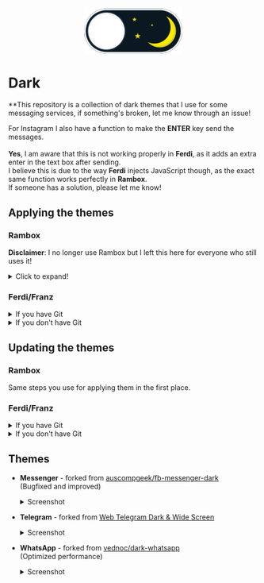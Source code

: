 <p align="center" style="text-align: center;">
  </br>
  <img src="https://raw.githubusercontent.com/obvionaoe/dark-resources/master/images/icon.png" width="198"/>
</p>

# **Dark**

**This repository is a collection of dark themes that I use for some messaging services, if something's broken, let me know through an issue!

For Instagram I also have a function to make the **ENTER** key send the messages.\
\
**Yes**, I am aware that this is not working properly in **Ferdi**, as it adds an extra enter in the text box after sending.\
I believe this is due to the way **Ferdi** injects JavaScript though, as the exact same function works perfectly in **Rambox**.\
If someone has a solution, please let me know!

## **Applying the themes**

### **Rambox**

**Disclaimer**: I no longer use Rambox but I left this here for everyone who still uses it!

<details>
  <summary>Click to expand!</summary>
  
  First, find the service you wish to apply the theme to

  ![find](https://raw.githubusercontent.com/obvionaoe/dark-resources/master/images/tutorial/find.png)

  go into the settings for that service

  ![configure](https://raw.githubusercontent.com/obvionaoe/dark-resources/master/images/tutorial/configure.png)

  once you're there, click on "Advanced".

  ![advanced](https://raw.githubusercontent.com/obvionaoe/dark-resources/master/images/tutorial/advanced.png)

  A text-box will appear, copy the JavaScript code from [function.js](rambox/function.js) into it, then copy the CSS code for the service you want to theme into the `[paste css here]` area - **don't remove the backticks** - and save your changes!

  ![paste](https://raw.githubusercontent.com/obvionaoe/dark-resources/master/images/tutorial/paste.gif)

  Then press "Yes" on the service restart popup

  ![save](https://raw.githubusercontent.com/obvionaoe/dark-resources/master/images/tutorial/save.png)

  and that's it, all done and ready to use!
</details>

### **Ferdi/Franz**

<details>
  <summary>If you have Git</summary>

  Choose a folder where you want to store the themes and run the following commands:
  <details>
    <summary>Linux/MacOS</summary>

    ```bash
    $ git clone https://github.com/obvionaoe/dark.git
    $ cd dark
    $ ln -s /path/to/cloned/directory/[service]/darkmode.css ~/.config/Ferdi/recipes/[service]/darkmode.css
    ```

  Replace `[service]` by the name of the service you want to theme.\
  `/path/to/cloned/directory/` **must be an absolute path.**
  </details>
  
  <details>
    <summary>Windows</summary>

    ```bash
    $ git clone https://github.com/obvionaoe/dark.git
    $ cd dark
    $ mklink %AppData%\Franz\recipes\[service]]\darkmode.css [service]\darkmode.css
    ```
  Replace `[service]` by the name of the service you want to theme.
  </details>

  To apply the themes, just turn on dark mode inside the service settings.

</details>

<details>
  <summary>If you don't have Git</summary>
  
  Just copy the `[service]/darkmode.css` file, with `[service]` being the name of the service you want to update, into the recipe folder of that service.

  To apply the themes, just turn on dark mode inside the service settings.
  
</details>

## **Updating the themes**

### **Rambox**

Same steps you use for applying them in the first place.

### **Ferdi/Franz**

<details>
  <summary>If you have Git</summary>
  
  Just run `git pull origin master` in the repo folder you cloned and reload the services inside Ferdi, Franz or Rambox.
</details>

<details>
  <summary>If you don't have Git</summary>
  
  Just copy the `[service]/darkmode.css` file, with `[service]` being the name of the service you want to update, into the recipe folder of that service!
</details>

## **Themes**

* **Messenger** - forked from [auscompgeek/fb-messenger-dark](https://github.com/auscompgeek/fb-messenger-dark)\
(Bugfixed and improved)
&nbsp;<details>
    <summary>Screenshot</summary>
  
    ![Messenger](https://raw.githubusercontent.com/obvionaoe/dark-resources/master/images/screenshots/messenger.png)
  </details>

* **Telegram** - forked from [Web Telegram Dark & Wide Screen](https://userstyles.org/styles/155933/web-telegram-dark-wide-screen)
&nbsp;<details>
    <summary>Screenshot</summary>
  
    ![Telegram](https://raw.githubusercontent.com/obvionaoe/dark-resources/master/images/screenshots/telegram.png)
  </details>

* **WhatsApp** - forked from [vednoc/dark-whatsapp](https://github.com/vednoc/dark-whatsapp)\
(Optimized performance)
&nbsp;<details>
    <summary>Screenshot</summary>
  
    ![WhatsApp](https://raw.githubusercontent.com/obvionaoe/dark-resources/master/images/screenshots/wa.png)
  </details>
